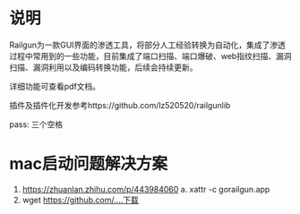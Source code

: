 # 说明
Railgun为一款GUI界面的渗透工具，将部分人工经验转换为自动化，集成了渗透过程中常用到的一些功能，目前集成了端口扫描、端口爆破、web指纹扫描、漏洞扫描、漏洞利用以及编码转换功能，后续会持续更新。

详细功能可查看pdf文档。

插件及插件化开发参考https://github.com/lz520520/railgunlib

pass: 三个空格



# mac启动问题解决方案

1. https://zhuanlan.zhihu.com/p/443984060
    a. xattr -c gorailgun.app
2. wget https://github.com/....下载
